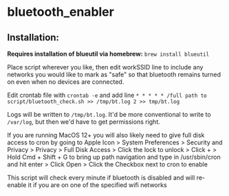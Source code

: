 # bluetooth_enabler

## Installation:

**Requires installation of blueutil via homebrew:** `brew install blueutil`

Place script wherever you like, then edit workSSID line to include any networks you would like to mark as "safe" so that bluetooth remains turned on even when no devices are connected. 

Edit crontab file with `crontab -e` and add line `* * * * * /full path to script/bluetooth_check.sh >> /tmp/bt.log 2 >> tmp/bt.log `

Logs will be written to `/tmp/bt.log`. It'd be more conventional to write to `/var/log`, but then
we'd have to get permissions right.

If you are running MacOS 12+ you will also likely need to give full disk access to cron by going to Apple Icon > System Preferences > Security and Privacy > Privacy > Full Disk Access > Click the lock to unlock > Click + > Hold Cmd + Shift + G to bring up path navigation and type in /usr/sbin/cron and hit enter > Click Open > Click the Checkbox next to cron to enable

This script will check every minute if bluetooth is disabled and will re-enable it if you are on one of the specified wifi networks
